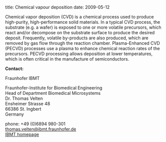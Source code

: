 title: Chemical vapour deposition
date: 2009-05-12 

Chemical vapor deposition (CVD) is a chemical process used to produce high-purity, high-performance solid materials. In a typical CVD process, the substrate (e.g. a wafer) is exposed to one or more volatile precursors, which react and/or decompose on the substrate surface to produce the desired deposit. Frequently, volatile by-products are also produced, which are removed by gas flow through the reaction chamber.
Plasma-Enhanced CVD (PECVD) processes use a plasma to enhance chemical reaction rates of the precursors. PECVD processing allows deposition at lower temperatures, which is often critical in the manufacture of semiconductors.
<!--break-->
__Contact:__

Fraunhofer IBMT

Fraunhofer-Institute for Biomedical Engineering  
Head of Department Biomedical Microsystems  
Dr. Thomas Velten  
Ensheimer Strasse 48   
66386 St. Ingbert   
Germany

phone: +49 (0)6894 980-301   
thomas.velten@ibmt.fraunhofer.de  
[IBMT homepage](http://www.ibmt.fraunhofer.de/fhg/ibmt_en/biomedical_engineering/biomedical_microsystems/microsensors_microfluidics/index.jsp)